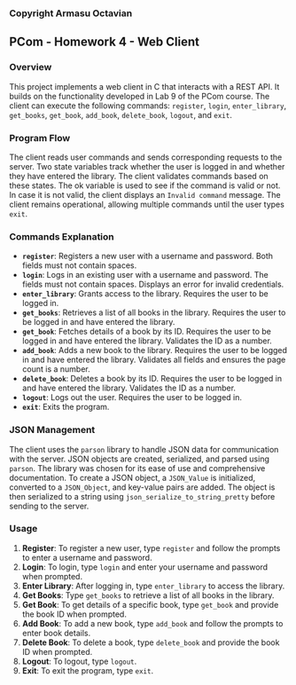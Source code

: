 ### Copyright Armasu Octavian


## PCom - Homework 4 - Web Client

### Overview
This project implements a web client in C that interacts with a REST API. It 
builds on the functionality developed in Lab 9 of the PCom course. The client
can execute the following commands: `register`, `login`, `enter_library`, 
`get_books`, `get_book`, `add_book`, `delete_book`, `logout`, and `exit`.

### Program Flow
The client reads user commands and sends corresponding requests to the server.
Two state variables track whether the user is logged in and whether they have 
entered the library. The client validates commands based on these states. The
ok variable is used to see if the command is valid or not. In case it is not
valid, the client displays an `Invalid command` message. The client remains 
operational, allowing multiple commands until the user types `exit`.

### Commands Explanation
- **`register`**: Registers a new user with a username and password. Both fields
must not contain spaces.
- **`login`**: Logs in an existing user with a username and password. The fields
must not contain spaces. Displays an error for invalid credentials.
- **`enter_library`**: Grants access to the library. Requires the user to be
logged in.
- **`get_books`**: Retrieves a list of all books in the library. Requires the
user to be logged in and have entered the library.
- **`get_book`**: Fetches details of a book by its ID. Requires the user to be 
logged in and have entered the library. Validates the ID as a number.
- **`add_book`**: Adds a new book to the library. Requires the user to be logged
in and have entered the library. Validates all fields and ensures the page count
is a number.
- **`delete_book`**: Deletes a book by its ID. Requires the user to be logged in 
and have entered the library. Validates the ID as a number.
- **`logout`**: Logs out the user. Requires the user to be logged in.
- **`exit`**: Exits the program.

### JSON Management
The client uses the `parson` library to handle JSON data for communication with
the server. JSON objects are created, serialized, and parsed using `parson`. The
library was chosen for its ease of use and comprehensive documentation. To create
a JSON object, a `JSON_Value` is initialized, converted to a `JSON_Object`, and
key-value pairs are added. The object is then serialized to a string using
`json_serialize_to_string_pretty` before sending to the server.

### Usage
1. **Register**: To register a new user, type `register` and follow the prompts
to enter a username and password.
2. **Login**: To login, type `login` and enter your username and password when
prompted.
3. **Enter Library**: After logging in, type `enter_library` to access the library.
4. **Get Books**: Type `get_books` to retrieve a list of all books in the library.
5. **Get Book**: To get details of a specific book, type `get_book` and provide
the book ID when prompted.
6. **Add Book**: To add a new book, type `add_book` and follow the prompts to
enter book details.
7. **Delete Book**: To delete a book, type `delete_book` and provide the book ID
when prompted.
8. **Logout**: To logout, type `logout`.
9. **Exit**: To exit the program, type `exit`.
